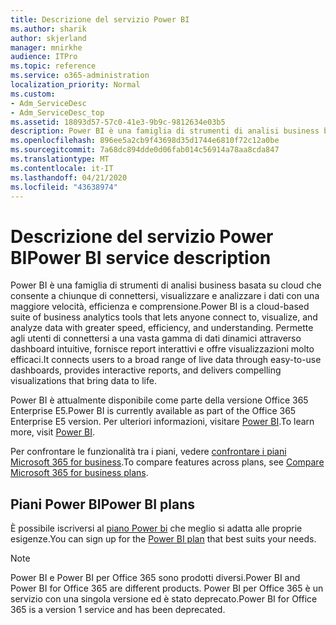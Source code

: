 ```yaml
---
title: Descrizione del servizio Power BI
ms.author: sharik
author: skjerland
manager: mnirkhe
audience: ITPro
ms.topic: reference
ms.service: o365-administration
localization_priority: Normal
ms.custom:
- Adm_ServiceDesc
- Adm_ServiceDesc_top
ms.assetid: 18093d57-57c0-41e3-9b9c-9812634e03b5
description: Power BI è una famiglia di strumenti di analisi business basata su cloud che consente a chiunque di connettersi, visualizzare e analizzare i dati con una maggiore velocità, efficienza e comprensione. Permette agli utenti di connettersi a una vasta gamma di dati dinamici attraverso dashboard intuitive, fornisce report interattivi e offre visualizzazioni molto efficaci.
ms.openlocfilehash: 896ee5a2cb9f43698d35d1744e6810f72c12a0be
ms.sourcegitcommit: 7a68dc894dde0d06fab014c56914a78aa8cda847
ms.translationtype: MT
ms.contentlocale: it-IT
ms.lasthandoff: 04/21/2020
ms.locfileid: "43638974"
---
```

# <a name="power-bi-service-description"></a><span data-ttu-id="d92e9-104">Descrizione del servizio Power BI</span><span class="sxs-lookup"><span data-stu-id="d92e9-104">Power BI service description</span></span>

<span data-ttu-id="d92e9-105">Power BI è una famiglia di strumenti di analisi business basata su cloud che consente a chiunque di connettersi, visualizzare e analizzare i dati con una maggiore velocità, efficienza e comprensione.</span><span class="sxs-lookup"><span data-stu-id="d92e9-105">Power BI is a cloud-based suite of business analytics tools that lets anyone connect to, visualize, and analyze data with greater speed, efficiency, and understanding.</span></span> <span data-ttu-id="d92e9-106">Permette agli utenti di connettersi a una vasta gamma di dati dinamici attraverso dashboard intuitive, fornisce report interattivi e offre visualizzazioni molto efficaci.</span><span class="sxs-lookup"><span data-stu-id="d92e9-106">It connects users to a broad range of live data through easy-to-use dashboards, provides interactive reports, and delivers compelling visualizations that bring data to life.</span></span>
  
<span data-ttu-id="d92e9-107">Power BI è attualmente disponibile come parte della versione Office 365 Enterprise E5.</span><span class="sxs-lookup"><span data-stu-id="d92e9-107">Power BI is currently available as part of the Office 365 Enterprise E5 version.</span></span> <span data-ttu-id="d92e9-108">Per ulteriori informazioni, visitare [Power BI](https://powerbi.microsoft.com/).</span><span class="sxs-lookup"><span data-stu-id="d92e9-108">To learn more, visit [Power BI](https://powerbi.microsoft.com/).</span></span>
  
<span data-ttu-id="d92e9-109">Per confrontare le funzionalità tra i piani, vedere [confrontare i piani Microsoft 365 for business](https://go.microsoft.com/fwlink/?LinkID=799177&amp;clcid=0x409).</span><span class="sxs-lookup"><span data-stu-id="d92e9-109">To compare features across plans, see [Compare Microsoft 365 for business plans](https://go.microsoft.com/fwlink/?LinkID=799177&amp;clcid=0x409).</span></span>
  
## <a name="power-bi-plans"></a><span data-ttu-id="d92e9-110">Piani Power BI</span><span class="sxs-lookup"><span data-stu-id="d92e9-110">Power BI plans</span></span>

<span data-ttu-id="d92e9-111">È possibile iscriversi al [piano Power bi](https://go.microsoft.com/fwlink/?LinkID=786854) che meglio si adatta alle proprie esigenze.</span><span class="sxs-lookup"><span data-stu-id="d92e9-111">You can sign up for the [Power BI plan](https://go.microsoft.com/fwlink/?LinkID=786854) that best suits your needs.</span></span> 
  
> [!NOTE]
> <span data-ttu-id="d92e9-112">Power BI e Power BI per Office 365 sono prodotti diversi.</span><span class="sxs-lookup"><span data-stu-id="d92e9-112">Power BI and Power BI for Office 365 are different products.</span></span> <span data-ttu-id="d92e9-113">Power BI per Office 365 è un servizio con una singola versione ed è stato deprecato.</span><span class="sxs-lookup"><span data-stu-id="d92e9-113">Power BI for Office 365 is a version 1 service and has been deprecated.</span></span> 
  